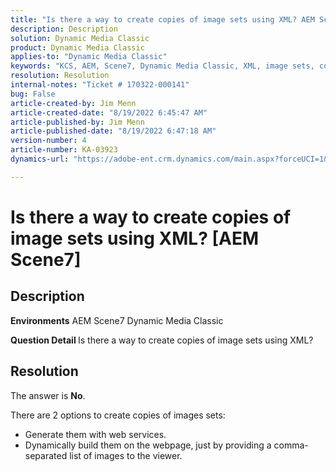 ```yaml
---
title: "Is there a way to create copies of image sets using XML? AEM Scene7"
description: Description
solution: Dynamic Media Classic
product: Dynamic Media Classic
applies-to: "Dynamic Media Classic"
keywords: "KCS, AEM, Scene7, Dynamic Media Classic, XML, image sets, copies"
resolution: Resolution
internal-notes: "Ticket # 170322-000141"
bug: False
article-created-by: Jim Menn
article-created-date: "8/19/2022 6:45:47 AM"
article-published-by: Jim Menn
article-published-date: "8/19/2022 6:47:18 AM"
version-number: 4
article-number: KA-03923
dynamics-url: "https://adobe-ent.crm.dynamics.com/main.aspx?forceUCI=1&pagetype=entityrecord&etn=knowledgearticle&id=e68cc88a-8a1f-ed11-b83e-0022480866ad"

---
```

# Is there a way to create copies of image sets using XML? [AEM Scene7]

## Description


<b>Environments</b>
 AEM Scene7
 Dynamic Media Classic

<b>Question Detail </b>
 Is there a way to create copies of image sets using XML?


## Resolution


The answer is <b>No</b>.

There are 2 options to create copies of images sets:

- Generate them with web services.
- Dynamically build them on the webpage, just by providing a comma-separated list of images to the viewer.

    

